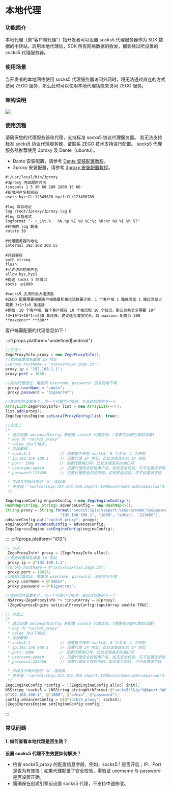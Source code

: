 
# 本地代理

### 功能简介

本地代理（原“客户端代理”）指开发者可以设置 socks5 代理服务器作为 SDK 数据的中转站，启用本地代理后，SDK 所有网络数据的收发，都会经过所设置的 socks5 代理服务器。

### 使用场景

当开发者的本地网络使用 socks5 代理服务器访问外网时，将无法通过直连的方式访问 ZEGO 服务，那么此时可以使用本地代理功能来访问 ZEGO 服务。

### 架构说明

<Frame width="512" height="auto" caption="">
  <img src="https://doc-media.zego.im/sdk-doc/Pics/Express/iOS_Client_Framework.png" />
</Frame>

### 使用流程

<Steps>
<Step title="配置代理服务器">
请确保您的代理服务器和代理，支持标准 socks5 协议代理服务器。
<Warning title="注意">若无法支持标准 socks5 协议代理服务器，请联系 ZEGO 技术支持进行配置。</Warning>
socks5 代理服务器推荐使用 3proxy 及 Dante（ubuntu）。

- Dante 安装配置，请参考 [Dante 安装配置教程](http://wiki.kartbuilding.net/Dante_Socks_Server)。
- 3proxy 安装配置，请参考 [3proxy 安装配置教程](https://3proxy.org/doc/howtoe.html)。
```shell title="3proxy 示例配置"
#!/usr/local/bin/3proxy
#3proxy 内部超时时间
timeouts 1 5 30 60 180 1800 15 60 
#新增用户名和密码
users hyz:CL:12345678 hyz1:CL:123456789 

#log 保存地址
log /root/3proxy/3proxy.log D 
#log 保存格式
logformat "- +_L%t.%.  %N.%p %E %U %C:%c %R:%r %O %I %h %T" 
#轮换的 log 数量
rotate 30 

#代理服务器的地址
internal 192.168.200.55 

#开启鉴权
auth strong 
flush
#允许访问的用户名
allow hyz,hyz1 
#指定 socks 5 的端口
socks -p1080 

#socks5 支持的最大连接数 
#ZEGO 配置需要根据客户端数量和推拉流数量计算，1 个客户端 1 路推流加 1 路拉流至少需要 3+1+1=5 条连接 
#例如：10 个客户端，每个客户端有 10 个推流和 10 个拉流，那么总共至少需要 10*(3+10*1+10*1)=230 条连接，建议适当增加冗余，将 maxconn 配置为 300
**maxconn** **300** 
```

</Step>
<Step title="配置客户端">
客户端需配置的代理信息如下：


:::if{props.platform="undefined|android"}

```java
//方式一
ZegoProxyInfo proxy = new ZegoProxyInfo();
//支持设置域名或者 ip 地址
//proxy.hostName = "xxxxxxxxxxx.zego.im"; 
proxy.ip = "192.168.1.1";
proxy.port = 1080;

//如有代理验证，需要填 username、password，没有则可不填
 proxy.userName = "admin";
 proxy.password = "bigsecret";

//支持同时设置多个，当一个代理不可用时，会自动切换到下一个
ArrayList<ZegoProxyInfo> list = new ArrayList<~>();
list.add(proxy);
ZegoExpressEngine.setLocalProxyConfig(list, true);

//方式二
/*
 * 通过设置 advancedConfig 来配置 socks5 代理信息。(需要在创建引擎前设置)
 * key 为 "socks5_proxy"
 * value 为以下格式:
 * 字段解释：
 * socks5:1             // 设置是否开启 socks5, 0 为关闭，1 为开启
 * ip:192.168.100.1     // 设置代理 IP 地址，此处该填真实的 IP 地址
 * port：1080           // 设置代理端口号，此处该填真实的端口号
 * username:admin       // 设置代理安全校验用户名，如无安全校验，可不设置该字段
 * password:123456      // 设置代理安全校验密码，如无安全校验，可不设置该字段

 * 字段与字段间使用 '&' 连起来
 * 参考值："socks5:1&ip:192.168.100.1&port:1080&username:admin&password:123456"
 */

ZegoEngineConfig engineConfig = new ZegoEngineConfig();
HashMap<String, String> advanceConfig = new HashMap<>();
String proxy = String.format("socks5:1&ip:%s&port:%s&username:%s&password:%s",
                        "192.168.100.1", "1080", "admin", "123456");
advanceConfig.put("socks5_proxy", proxy);
engineConfig.advancedConfig = advanceConfig;
ZegoExpressEngine.setEngineConfig(engineConfig);
```
:::
:::if{props.platform="iOS"}
```swift
// 方式一
 ZegoProxyInfo* proxy = [ZegoProxyInfo alloc];
//支持设置域名或者 ip 地址
 proxy.ip = @"192.168.1.1"; 
//proxy.hostName = @"xxxxxxxxxxxxx.zego.im";
 proxy.port = 10826;  
//如有代理验证，需要填 username、password，没有则可不填
 proxy.userName = @"admin";
 proxy.password = @"bigsecret";

//支持同时设置多个，当一个代理不可用时，会自动切换到下一个
 NSArray<ZegoProxyInfo *> *inputArray = @[proxy];   
 [ZegoExpressEngine setLocalProxyConfig:inputArray enable:TRUE];

// 方式二
/*
 * 通过设置 advancedConfig 来配置 socks5 代理信息。(需要在创建引擎前设置)
 * key 为 "socks5_proxy"
 * value 为以下格式:
 * 字段解释：
 * socks5:1             // 设置是否开启 socks5, 0 为关闭，1 为开启
 * ip:192.168.100.1     // 设置代理 IP 地址，此处该填真实的 IP 地址
 * port：1080           // 设置代理端口号，此处该填真实的端口号
 * username:admin       // 设置代理安全校验用户名，如无安全校验，可不设置该字段
 * password:123456      // 设置代理安全校验密码，如无安全校验，可不设置该字段

 * 字段与字段间使用 '&' 连起来
 * 参考值："socks5:1&ip:192.168.100.1&port:1080&username:admin&password:123456"
 */
ZegoEngineConfig *config = [[ZegoEngineConfig alloc] init];
NSString *socks5 = [NSString stringWithFormat:@"socks5:1&ip:%@&port:%@&username:%@&password:%@",
@"192.168.100.1", @"1080", @"admin", @"password"];
config.advancedConfig = @{@"socks5_proxy": socks5};
[ZegoExpressEngine setEngineConfig:config];
```
:::

</Step>
</Steps>

### 常见问题

#### 1. 如何查看本地代理是否生效？

**设置 socks5 代理不生效要如何解决？**

- 检查 socks5_proxy 的配置信息字段，例如，socks5:1 是否开启；IP、Port 是否为有效值；如果代理配置了安全校验，需验证 username 与 password 是否设置正确。
- 需确保在创建引擎前设置 socks5 代理，不支持中途修改。